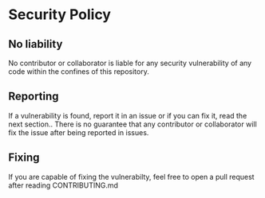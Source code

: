 # Security Policy

## No liability
No contributor or collaborator is liable for any security vulnerability of any code within the confines of this repository.

## Reporting
If a vulnerability is found, report it in an issue or if you can fix it, read the next section.. There is no guarantee that any contributor or collaborator will fix the issue after being reported in issues.

## Fixing
If you are capable of fixing the vulnerabilty, feel free to open a pull request after reading CONTRIBUTING.md
